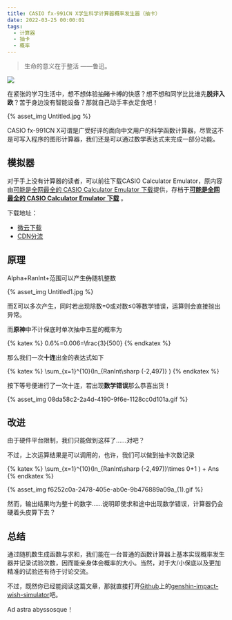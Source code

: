```yaml
---
title: CASIO fx-991CN X学生科学计算器概率发生器（抽卡）
date: 2022-03-25 00:00:01
tags: 
  - 计算器
  - 抽卡
  - 概率
---
```


> 生命的意义在于整活  ——鲁迅。
> 

![](https://file-cdn.qmcmc.cn/assets/open/fxgzedu.cn/img/Genshin_AD.webp)

在紧张的学习生活中，想不想体验抽~~赌~~卡~~博~~的快感？想不想和同学比比谁先**脱非入欧**？苦于身边没有智能设备？那就自己动手丰衣足食吧！

<!-- more -->

{% asset_img Untitled.jpg %}

CASIO fx-991CN X可谓是广受好评的面向中文用户的科学函数计算器，尽管这不是可写入程序的图形计算器，我们还是可以通过数学表达式来完成一部分功能。

## 模拟器

对于手上没有计算器的读者，可以前往下载CASIO Calculator Emulator，原内容由[可能是全网最全的 CASIO Calculator Emulator 下载](https://hbte.ch/1790.html)提供，存档于[****可能是全网最全的 CASIO Calculator Emulator 下载****](https://www.notion.so/CASIO-Calculator-Emulator-921c682adc04400c8346667877e1b185) 。

下载地址：

- [微云下载](https://share.weiyun.com/fpQvG7xu)
- [CDN分流](https://file-cdn.qmcmc.cn/uploads/2022/03/CASIO%20Calculator%20Emulator%20V20.8.11.7z)

## 原理

Alpha+RanInt+范围可以产生~~伪~~随机整数

{% asset_img Untitled1.jpg %}

而Σ可以多次产生，同时若出现除数=0或对数≤0等数学错误，运算则会直接抛出异常。

而**原神**中不计保底时单次抽中五星的概率为

{% katex %}
0.6\%=0.006=\frac{3}{500} 
{% endkatex %}

那么我们一次**十连**出金的表达式如下

{% katex %}
\sum_{x=1}^{10}(ln_{RanInt\sharp (-2,497)} )
{% endkatex %}

按下等号便进行了一次十连，若出现**数学错误**那么恭喜出货！

{% asset_img 08da58c2-2a4d-4190-9f6e-1128cc0d101a.gif %}

## 改进

由于硬件平台限制，我们只能做到这样了……对吧？

不过，上次运算结果是可以调用的，也许，我们可以做到抽卡次数记录

{% katex %}
\sum_{x=1}^{10}(ln_{RanInt\sharp (-2,497)}\times 0+1 ) + Ans
{% endkatex %}

{% asset_img f6252c0a-2478-405e-ab0e-9b476889a09a_(1).gif %}

然而，输出结果均为整十的数字……说明即使求和途中出现数学错误，计算器仍会硬着头皮算下去？

## 总结

通过随机数生成函数与求和，我们能在一台普通的函数计算器上基本实现概率发生器并记录试验次数，因而能亲身体会概率的大小。当然，对于大/小保底以及更加精准的试验还有待于讨论交流。

不过，既然你已经能阅读这篇文章，那就直接打开[Github](https://github.com/uzair-ashraf/genshin-impact-wish-simulator)上的[genshin-impact-wish-simulator](https://gi-wish-simulator.uzairashraf.dev/)吧。

Ad astra abyssosque！